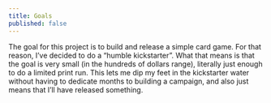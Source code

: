 ```yaml
---
title: Goals
published: false
---
```

The goal for this project is to build and release a simple card game. For that reason, I’ve decided to do a “humble kickstarter”. What that means is that the goal is very small (in the hundreds of dollars range), literally just enough to do a limited print run. This lets me dip my feet in the kickstarter water without having to dedicate months to building a campaign, and also just means that I’ll have released something.
